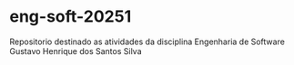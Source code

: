 # eng-soft-20251
Repositorio destinado as atividades da disciplina Engenharia de Software
Gustavo Henrique dos Santos Silva